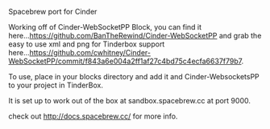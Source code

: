 Spacebrew port for Cinder

Working off of Cinder-WebSocketPP Block, you can find it here...https://github.com/BanTheRewind/Cinder-WebSocketPP and grab the easy to use xml and png for Tinderbox support here...https://github.com/cwhitney/Cinder-WebSocketPP/commit/f843a6e004a2ff1af27c4bd75c4ecfa6637f79b7.

To use, place in your blocks directory and add it and Cinder-WebsocketsPP
to your project in TinderBox.

It is set up to work out of the box at sandbox.spacebrew.cc at port 9000.

check out http://docs.spacebrew.cc/ for more info.


